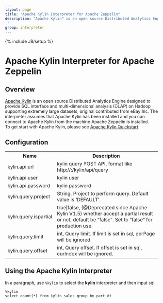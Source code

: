 ```yaml
---
layout: page
title: "Apache Kylin Interpreter for Apache Zeppelin"
description: "Apache Kylin™ is an open source Distributed Analytics Engine designed to provide SQL interface and multi-dimensional analysis (OLAP) on Hadoop supporting extremely large datasets, original contributed from eBay Inc.
."
group: interpreter
---
```

<!--
Licensed under the Apache License, Version 2.0 (the "License");
you may not use this file except in compliance with the License.
You may obtain a copy of the License at

http://www.apache.org/licenses/LICENSE-2.0

Unless required by applicable law or agreed to in writing, software
distributed under the License is distributed on an "AS IS" BASIS,
WITHOUT WARRANTIES OR CONDITIONS OF ANY KIND, either express or implied.
See the License for the specific language governing permissions and
limitations under the License.
-->
{% include JB/setup %}

# Apache Kylin Interpreter for Apache Zeppelin

<div id="toc"></div>

## Overview
[Apache Kylin](https://kylin.apache.org/) is an open source Distributed Analytics Engine designed to provide SQL interface and multi-dimensional analysis (OLAP) on Hadoop supporting extremely large datasets, original contributed from eBay Inc. The interpreter assumes that Apache Kylin has been installed and you can connect to Apache Kylin from the machine Apache Zeppelin is installed.  
To get start with Apache Kylin, please see [Apache Kylin Quickstart](https://kylin.apache.org/docs15/index.html).

## Configuration
<table class="table-configuration">
  <tr>
    <th>Name</th>
    <th>Description</th>
  </tr>
  <tr>
    <td>kylin.api.url </td>
    <td>kylin query POST API, format like http://<host>:<port>/kylin/api/query</td>
  </tr>
  <tr>
    <td>kylin.api.user</td>
    <td>kylin user</td>
  </tr>
  <tr>
    <td>kylin.api.password</td>
    <td>kylin password</td>
  </tr>
  <tr>
    <td>kylin.query.project</td>
    <td>String, Project to perform query. Default value is ‘DEFAULT’.</td>
  </tr>
  <tr>
    <td>kylin.query.ispartial</td>
    <td>true|false, (@Deprecated since Apache Kylin V1.5) whether accept a partial result or not, default be “false”. Set to “false” for production use.</td>
  </tr>
  <tr>
    <td>kylin.query.limit</td>
    <td>int, Query limit. If limit is set in sql, perPage will be ignored.</td>
  </tr>
  <tr>
    <td>kylin.query.offset</td>
    <td>int, Query offset. If offset is set in sql, curIndex will be ignored.</td>
  </tr>
  
  
</table>

## Using the Apache Kylin Interpreter
In a paragraph, use `%kylin` to select the **kylin** interpreter and then input sql.

```
%kylin
select count(*) from kylin_sales group by part_dt
```

